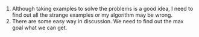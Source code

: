 1. Although taking examples to solve the problems is a good idea, I need to find out all the strange examples or my algorithm may be wrong.
2. There are some easy way in discussion. We need to find out the max goal what we can get.
